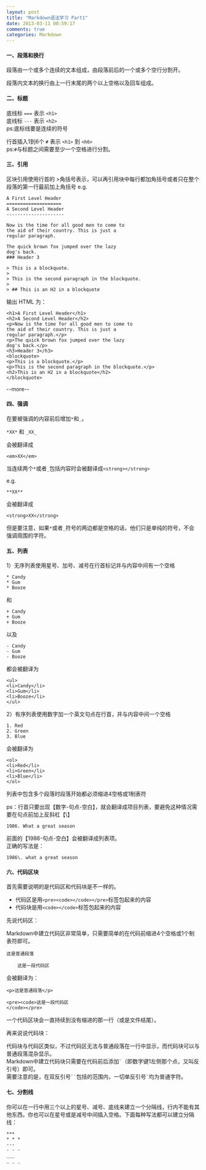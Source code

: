 ```yaml
---
layout: post
title: "Markdown语法学习 Part1"
date: 2013-03-11 00:59:17
comments: true
categories: Markdown
---
```


#### 一、段落和换行

段落由一个或多个连续的文本组成，由段落前后的一个或多个空行分割开。

段落内文本的换行由上一行末尾的两个以上空格以及回车组成。

#### 二、标题

底线标 `===` 表示 `<h1>`   
底线标 `---` 表示 `<h2>`  
ps:底标线要是连续的符号

行首插入1到6个  `#` 表示 `<h1>` 到 `<h6>`    
ps:`#`与标题之间需要至少一个空格进行分割。

#### 三、引用

区块引用使用行首的 >角括号表示，可以再引用块中每行都加角括号或者只在整个段落的第一行最前加上角括号
e.g.

	A First Level Header
	====================
	A Second Level Header
	---------------------

	Now is the time for all good men to come to
	the aid of their country. This is just a
	regular paragraph.

	The quick brown fox jumped over the lazy
	dog's back.
	### Header 3

	> This is a blockquote.
	> 
	> This is the second paragraph in the blockquote.
	>
	> ## This is an H2 in a blockquote


输出 HTML 为：

	<h1>A First Level Header</h1>
	<h2>A Second Level Header</h2>
	<p>Now is the time for all good men to come to
	the aid of their country. This is just a
	regular paragraph.</p>
	<p>The quick brown fox jumped over the lazy
	dog's back.</p>
	<h3>Header 3</h3>
	<blockquote>
	<p>This is a blockquote.</p>
	<p>This is the second paragraph in the blockquote.</p>
	<h2>This is an H2 in a blockquote</h2>
	</blockquote>

--more--
#### 四、强调

在要被强调的内容前后增加`*`和`_`。

`*XX*` 和 `_XX_`

会被翻译成

`<em>XX</em>`

当连续两个`*`或者`_`包括内容时会被翻译成`<strong></strong>`

e.g. 

`**XX**`

会被翻译成

`<strong>XX</strong>`

但是要注意，如果`*`或者`_`符号的两边都是空格的话，他们只是单纯的符号，不会强调周围的字符。

#### 五、列表

1）无序列表使用星号、加号、减号在行首标记并与内容中间有一个空格

	* Candy
	* Gum
	* Booze

和

	+ Candy
	+ Gum
	+ Booze

以及

	- Candy
	- Gum
	- Booze

都会被翻译为

	<ul>
	<li>Candy</li>
	<li>Gum</li>
	<li>Booze</li>
	</ul>

2）有序列表使用数字加一个英文句点在行首，并与内容中间一个空格

	1. Red
	2. Green
	3. Blue

会被翻译为

	<ol>
	<li>Red</li>
	<li>Green</li>
	<li>Blue</li>
	</ol>

列表中包含多个段落时段落开始都必须缩进4空格或1制表符

ps：行首只要出现【数字\-句点\-空白】，就会翻译成项目列表，要避免这种情况需要在句点前加上反斜杠【\\】

	1986. What a great season

前面的【1986\-句点\-空白】会被翻译成列表项。  
正确的写法是：

	1986\. what a great season

#### 六、代码区块

首先需要说明的是代码区和代码块是不一样的。

+ 代码区是用`<pre><code></code></pre>`标签包起来的内容
+ 代码块是用`<code></code>`标签包起来的内容

先说代码区：

Markdown中建立代码区非常简单，只需要简单的在代码前缩进4个空格或1个制表符即可。

	这是普通段落

		这是一段代码区

会被翻译为：

	<p>这是普通段落</p>

	<pre><code>这是一段代码区
	</code></pre>

一个代码区块会一直持续到没有缩进的那一行（或是文件结尾）。

再来说说代码块：

代码块与代码区类似，不过代码区无法与普通段落在一行中显示，而代码块可以与普通段落混杂显示。	
Markdown中建立代码块只需要在代码前后添加`` ` ``（即数字键1左侧那个点，又叫反引号）即可。	
需要注意的是，在双反引号` `` `包括的范围内，一切单反引号`` ` ``均为普通字符。

#### 七、分割线

你可以在一行中用三个以上的星号、减号、底线来建立一个分隔线，行内不能有其他东西。你也可以在星号或是减号中间插入空格。下面每种写法都可以建立分隔线：

	***
	* * *
	---
	- - -
	___
	_ _ _


